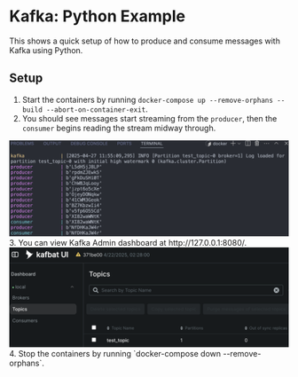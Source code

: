 # Kafka: Python Example
This shows a quick setup of how to produce and consume messages with Kafka using Python.

## Setup

1. Start the containers by running `docker-compose up --remove-orphans --build --abort-on-container-exit`.
2. You should see messages start streaming from the `producer`, then the `consumer` begins reading the stream midway through.
<img src="images/logs.png">
3. You can view Kafka Admin dashboard at http://127.0.0.1:8080/.
<img src="images/admin.png">
4. Stop the containers by running `docker-compose down --remove-orphans`.
